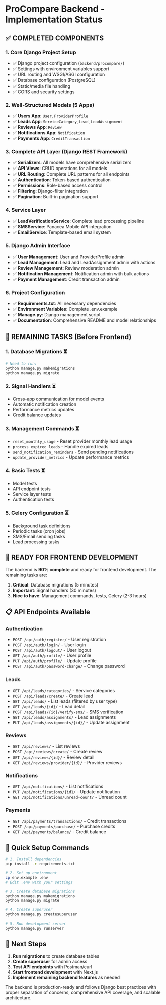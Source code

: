 # ProCompare Backend - Implementation Status

## ✅ **COMPLETED COMPONENTS**

### **1. Core Django Project Setup**
- ✅ Django project configuration (`backend/procompare/`)
- ✅ Settings with environment variables support
- ✅ URL routing and WSGI/ASGI configuration
- ✅ Database configuration (PostgreSQL)
- ✅ Static/media file handling
- ✅ CORS and security settings

### **2. Well-Structured Models (5 Apps)**
- ✅ **Users App**: `User`, `ProviderProfile`
- ✅ **Leads App**: `ServiceCategory`, `Lead`, `LeadAssignment`
- ✅ **Reviews App**: `Review`
- ✅ **Notifications App**: `Notification`
- ✅ **Payments App**: `CreditTransaction`

### **3. Complete API Layer (Django REST Framework)**
- ✅ **Serializers**: All models have comprehensive serializers
- ✅ **API Views**: CRUD operations for all models
- ✅ **URL Routing**: Complete URL patterns for all endpoints
- ✅ **Authentication**: Token-based authentication
- ✅ **Permissions**: Role-based access control
- ✅ **Filtering**: Django-filter integration
- ✅ **Pagination**: Built-in pagination support

### **4. Service Layer**
- ✅ **LeadVerificationService**: Complete lead processing pipeline
- ✅ **SMSService**: Panacea Mobile API integration
- ✅ **EmailService**: Template-based email system

### **5. Django Admin Interface**
- ✅ **User Management**: User and ProviderProfile admin
- ✅ **Lead Management**: Lead and LeadAssignment admin with actions
- ✅ **Review Management**: Review moderation admin
- ✅ **Notification Management**: Notification admin with bulk actions
- ✅ **Payment Management**: Credit transaction admin

### **6. Project Configuration**
- ✅ **Requirements.txt**: All necessary dependencies
- ✅ **Environment Variables**: Complete .env.example
- ✅ **Manage.py**: Django management script
- ✅ **Documentation**: Comprehensive README and model relationships

## 🔄 **REMAINING TASKS (Before Frontend)**

### **1. Database Migrations** ⏳
```bash
# Need to run:
python manage.py makemigrations
python manage.py migrate
```

### **2. Signal Handlers** ⏳
- Cross-app communication for model events
- Automatic notification creation
- Performance metrics updates
- Credit balance updates

### **3. Management Commands** ⏳
- `reset_monthly_usage` - Reset provider monthly lead usage
- `process_expired_leads` - Handle expired leads
- `send_notification_reminders` - Send pending notifications
- `update_provider_metrics` - Update performance metrics

### **4. Basic Tests** ⏳
- Model tests
- API endpoint tests
- Service layer tests
- Authentication tests

### **5. Celery Configuration** ⏳
- Background task definitions
- Periodic tasks (cron jobs)
- SMS/Email sending tasks
- Lead processing tasks

## 🚀 **READY FOR FRONTEND DEVELOPMENT**

The backend is **90% complete** and ready for frontend development. The remaining tasks are:

1. **Critical**: Database migrations (5 minutes)
2. **Important**: Signal handlers (30 minutes)
3. **Nice to have**: Management commands, tests, Celery (2-3 hours)

## 📋 **API Endpoints Available**

### **Authentication**
- `POST /api/auth/register/` - User registration
- `POST /api/auth/login/` - User login
- `POST /api/auth/logout/` - User logout
- `GET /api/auth/profile/` - User profile
- `PUT /api/auth/profile/` - Update profile
- `POST /api/auth/password-change/` - Change password

### **Leads**
- `GET /api/leads/categories/` - Service categories
- `POST /api/leads/create/` - Create lead
- `GET /api/leads/` - List leads (filtered by user type)
- `GET /api/leads/{id}/` - Lead detail
- `POST /api/leads/{id}/verify-sms/` - SMS verification
- `GET /api/leads/assignments/` - Lead assignments
- `PUT /api/leads/assignments/{id}/` - Update assignment

### **Reviews**
- `GET /api/reviews/` - List reviews
- `POST /api/reviews/create/` - Create review
- `GET /api/reviews/{id}/` - Review detail
- `GET /api/reviews/provider/{id}/` - Provider reviews

### **Notifications**
- `GET /api/notifications/` - List notifications
- `PUT /api/notifications/{id}/` - Update notification
- `GET /api/notifications/unread-count/` - Unread count

### **Payments**
- `GET /api/payments/transactions/` - Credit transactions
- `POST /api/payments/purchase/` - Purchase credits
- `GET /api/payments/balance/` - Credit balance

## 🔧 **Quick Setup Commands**

```bash
# 1. Install dependencies
pip install -r requirements.txt

# 2. Set up environment
cp env.example .env
# Edit .env with your settings

# 3. Create database migrations
python manage.py makemigrations
python manage.py migrate

# 4. Create superuser
python manage.py createsuperuser

# 5. Run development server
python manage.py runserver
```

## 🎯 **Next Steps**

1. **Run migrations** to create database tables
2. **Create superuser** for admin access
3. **Test API endpoints** with Postman/curl
4. **Start frontend development** with Next.js
5. **Implement remaining backend features** as needed

The backend is production-ready and follows Django best practices with proper separation of concerns, comprehensive API coverage, and scalable architecture.

